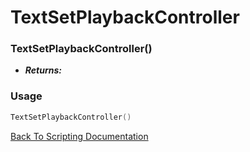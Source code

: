 # TextSetPlaybackController

### TextSetPlaybackController()
- ***Returns:*** 

### Usage

```Lua
TextSetPlaybackController()
```


[Back To Scripting Documentation](../README.md)
